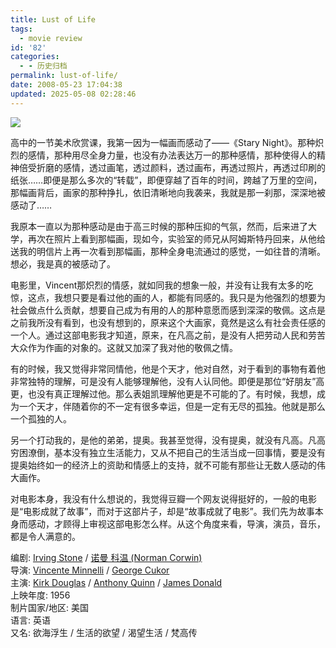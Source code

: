```yaml
---
title: Lust of Life
tags:
  - movie review
id: '82'
categories:
  - - 历史归档
permalink: lust-of-life/
date: 2008-05-23 17:04:38
updated: 2025-05-08 02:28:46
---
```


[![](http://lh5.ggpht.com/TangChao.ZJU/SDbYhSGpJZI/AAAAAAAAAaA/QZK9lpM68cE/s144/Lust_of_Life.jpg)](http://picasaweb.google.com/TangChao.ZJU/nLWIF/photo#5203584485780170130)

高中的一节美术欣赏课，我第一因为一幅画而感动了——《Stary Night》。那种炽烈的感情，那种用尽全身力量，也没有办法表达万一的那种感情，那种使得人的精神倍受折磨的感情，透过画笔，透过颜料，透过画布，再透过照片，再透过印刷的纸张……即便是那么多次的“转载”，即便穿越了百年的时间，跨越了万里的空间，那幅画背后，画家的那种挣扎，依旧清晰地向我袭来，我就是那一刹那，深深地被感动了……

我原本一直以为那种感动是由于高三时候的那种压抑的气氛，然而，后来进了大学，再次在照片上看到那幅画，现如今，实验室的师兄从阿姆斯特丹回来，从他给送我的明信片上再一次看到那幅画，那种全身电流通过的感觉，一如往昔的清晰。想必，我是真的被感动了。

电影里，Vincent那炽烈的情感，就如同我的想象一般，并没有让我有太多的吃惊，这点，我想只要是看过他的画的人，都能有同感的。我只是为他强烈的想要为社会做点什么贡献，想要自己成为有用的人的那种意愿而感到深深的敬佩。这点是之前我所没有看到，也没有想到的，原来这个大画家，竟然是这么有社会责任感的一个人。通过这部电影我才知道，原来，在凡高之前，是没有人把劳动人民和劳苦大众作为作画的对象的。这就又加深了我对他的敬佩之情。

有的时候，我又觉得非常同情他，他是个天才，他对自然，对于看到的事物有着他非常独特的理解，可是没有人能够理解他，没有人认同他。即便是那位“好朋友”高更，也没有真正理解过他。那么表姐凯理解他更是不可能的了。有时候，我想，成为一个天才，伴随着你的不一定有很多幸运，但是一定有无尽的孤独。他就是那么一个孤独的人。

另一个打动我的，是他的弟弟，提奥。我甚至觉得，没有提奥，就没有凡高。凡高穷困潦倒，基本没有独立生活能力，又从不把自己的生活当成一回事情，要是没有提奥始终如一的经济上的资助和情感上的支持，就不可能有那些让无数人感动的伟大画作。

对电影本身，我没有什么想说的，我觉得豆瓣一个网友说得挺好的，一般的电影是“电影成就了故事”，而对于这部片子，却是“故事成就了电影”。我们先为故事本身而感动，才顾得上审视这部电影怎么样。从这个角度来看，导演，演员，音乐，都是令人满意的。
<!-- more -->
  
编剧: [Irving Stone](http://www.douban.com/subject_search?search_text=Irving%20Stone&cat=1002) / [诺曼 科温 (Norman Corwin)](http://www.douban.com/subject_search?search_text=%E8%AF%BA%E6%9B%BC%20%E7%A7%91%E6%B8%A9%20%28Norman%20Corwin%29&cat=1002)  
导演: [Vincente Minnelli](http://www.douban.com/subject_search?search_text=Vincente%20Minnelli&cat=1002) / [George Cukor](http://www.douban.com/subject_search?search_text=George%20Cukor&cat=1002)  
主演: [Kirk Douglas](http://www.douban.com/subject_search?search_text=Kirk%20Douglas&cat=1002) / [Anthony Quinn](http://www.douban.com/subject_search?search_text=Anthony%20Quinn&cat=1002) / [James Donald](http://www.douban.com/subject_search?search_text=James%20Donald&cat=1002)  
上映年度: 1956  
制片国家/地区: 美国  
语言: 英语  
又名: 欲海浮生 / 生活的欲望 / 渴望生活 / 梵高传